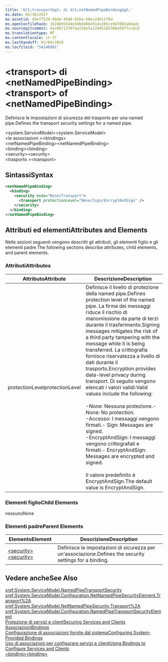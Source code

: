 ```yaml
---
title: '&lt;transport&gt; di &lt;netNamedPipeBinding&gt;'
ms.date: 03/30/2017
ms.assetid: d9eff52d-4bde-4586-b56a-b0ec24611f8d
ms.openlocfilehash: 1624b93344e50b0406d314e285ce94786ba6dadc
ms.sourcegitcommit: 4ac80713f6faa220e5a119d5165308a58f7ccdc8
ms.translationtype: MT
ms.contentlocale: it-IT
ms.lasthandoff: 01/09/2019
ms.locfileid: "54148981"
---
```

# <a name="lttransportgt-of-ltnetnamedpipebindinggt"></a><span data-ttu-id="74de8-102">&lt;transport&gt; di &lt;netNamedPipeBinding&gt;</span><span class="sxs-lookup"><span data-stu-id="74de8-102">&lt;transport&gt; of &lt;netNamedPipeBinding&gt;</span></span>
<span data-ttu-id="74de8-103">Definisce le impostazioni di sicurezza del trasporto per una named pipe.</span><span class="sxs-lookup"><span data-stu-id="74de8-103">Defines the transport security settings for a named pipe.</span></span>  
  
 <span data-ttu-id="74de8-104">\<system.ServiceModel></span><span class="sxs-lookup"><span data-stu-id="74de8-104">\<system.ServiceModel></span></span>  
<span data-ttu-id="74de8-105">\<le associazioni ></span><span class="sxs-lookup"><span data-stu-id="74de8-105">\<bindings></span></span>  
<span data-ttu-id="74de8-106">\<netNamedPipeBinding></span><span class="sxs-lookup"><span data-stu-id="74de8-106">\<netNamedPipeBinding></span></span>  
<span data-ttu-id="74de8-107">\<binding></span><span class="sxs-lookup"><span data-stu-id="74de8-107">\<binding></span></span>  
<span data-ttu-id="74de8-108">\<security></span><span class="sxs-lookup"><span data-stu-id="74de8-108">\<security></span></span>  
<span data-ttu-id="74de8-109">\<trasporto ></span><span class="sxs-lookup"><span data-stu-id="74de8-109">\<transport></span></span>  
  
## <a name="syntax"></a><span data-ttu-id="74de8-110">Sintassi</span><span class="sxs-lookup"><span data-stu-id="74de8-110">Syntax</span></span>  
  
```xml  
<netNamedPipeBinding>
  <binding>
    <security mode="None/Transport">
      <transport protectionLevel="None/Sign/EncryptAndSign" />
    </security>
  </binding>
</netNamedPipeBinding>
```  
  
## <a name="attributes-and-elements"></a><span data-ttu-id="74de8-111">Attributi ed elementi</span><span class="sxs-lookup"><span data-stu-id="74de8-111">Attributes and Elements</span></span>  
 <span data-ttu-id="74de8-112">Nelle sezioni seguenti vengono descritti gli attributi, gli elementi figlio e gli elementi padre.</span><span class="sxs-lookup"><span data-stu-id="74de8-112">The following sections describe attributes, child elements, and parent elements.</span></span>  
  
### <a name="attributes"></a><span data-ttu-id="74de8-113">Attributi</span><span class="sxs-lookup"><span data-stu-id="74de8-113">Attributes</span></span>  
  
|<span data-ttu-id="74de8-114">Attributo</span><span class="sxs-lookup"><span data-stu-id="74de8-114">Attribute</span></span>|<span data-ttu-id="74de8-115">Descrizione</span><span class="sxs-lookup"><span data-stu-id="74de8-115">Description</span></span>|  
|---------------|-----------------|  
|<span data-ttu-id="74de8-116">protectionLevel</span><span class="sxs-lookup"><span data-stu-id="74de8-116">protectionLevel</span></span>|<span data-ttu-id="74de8-117">Definisce il livello di protezione della named pipe.</span><span class="sxs-lookup"><span data-stu-id="74de8-117">Defines protection level of the named pipe.</span></span> <span data-ttu-id="74de8-118">La firma dei messaggi riduce il rischio di manomissione da parte di terzi durante il trasferimento.</span><span class="sxs-lookup"><span data-stu-id="74de8-118">Signing messages mitigates the risk of a third party tampering with the message while it is being transferred.</span></span> <span data-ttu-id="74de8-119">La crittografia fornisce riservatezza a livello di dati durante il trasporto.</span><span class="sxs-lookup"><span data-stu-id="74de8-119">Encryption provides data-level privacy during transport.</span></span> <span data-ttu-id="74de8-120">Di seguito vengono elencati i valori validi:</span><span class="sxs-lookup"><span data-stu-id="74de8-120">Valid values include the following:</span></span><br /><br /> <span data-ttu-id="74de8-121">-None: Nessuna protezione.</span><span class="sxs-lookup"><span data-stu-id="74de8-121">-   None: No protection.</span></span><br /><span data-ttu-id="74de8-122">-Accesso: I messaggi vengono firmati.</span><span class="sxs-lookup"><span data-stu-id="74de8-122">-   Sign: Messages are signed.</span></span><br /><span data-ttu-id="74de8-123">-EncryptAndSign: I messaggi vengono crittografati e firmati.</span><span class="sxs-lookup"><span data-stu-id="74de8-123">-   EncryptAndSign: Messages are encrypted and signed.</span></span><br /><br /> <span data-ttu-id="74de8-124">Il valore predefinito è EncryptAndSign.</span><span class="sxs-lookup"><span data-stu-id="74de8-124">The default value is EncryptAndSign.</span></span>|  
  
### <a name="child-elements"></a><span data-ttu-id="74de8-125">Elementi figlio</span><span class="sxs-lookup"><span data-stu-id="74de8-125">Child Elements</span></span>  
 <span data-ttu-id="74de8-126">nessuno</span><span class="sxs-lookup"><span data-stu-id="74de8-126">None</span></span>  
  
### <a name="parent-elements"></a><span data-ttu-id="74de8-127">Elementi padre</span><span class="sxs-lookup"><span data-stu-id="74de8-127">Parent Elements</span></span>  
  
|<span data-ttu-id="74de8-128">Elemento</span><span class="sxs-lookup"><span data-stu-id="74de8-128">Element</span></span>|<span data-ttu-id="74de8-129">Descrizione</span><span class="sxs-lookup"><span data-stu-id="74de8-129">Description</span></span>|  
|-------------|-----------------|  
|[<span data-ttu-id="74de8-130">\<security></span><span class="sxs-lookup"><span data-stu-id="74de8-130">\<security></span></span>](../../../../../docs/framework/configure-apps/file-schema/wcf/security-of-netnamedpipebinding.md)|<span data-ttu-id="74de8-131">Definisce le impostazioni di sicurezza per un'associazione.</span><span class="sxs-lookup"><span data-stu-id="74de8-131">Defines the security settings for a binding.</span></span>|  
  
## <a name="see-also"></a><span data-ttu-id="74de8-132">Vedere anche</span><span class="sxs-lookup"><span data-stu-id="74de8-132">See Also</span></span>  
 <xref:System.ServiceModel.NamedPipeTransportSecurity>  
 <xref:System.ServiceModel.Configuration.NetNamedPipeSecurityElement.Transport%2A>  
 <xref:System.ServiceModel.NetNamedPipeSecurity.Transport%2A>  
 <xref:System.ServiceModel.Configuration.NamedPipeTransportSecurityElement>  
 [<span data-ttu-id="74de8-133">Protezione di servizi e client</span><span class="sxs-lookup"><span data-stu-id="74de8-133">Securing Services and Clients</span></span>](../../../../../docs/framework/wcf/feature-details/securing-services-and-clients.md)  
 [<span data-ttu-id="74de8-134">Associazioni</span><span class="sxs-lookup"><span data-stu-id="74de8-134">Bindings</span></span>](../../../../../docs/framework/wcf/bindings.md)  
 [<span data-ttu-id="74de8-135">Configurazione di associazioni fornite dal sistema</span><span class="sxs-lookup"><span data-stu-id="74de8-135">Configuring System-Provided Bindings</span></span>](../../../../../docs/framework/wcf/feature-details/configuring-system-provided-bindings.md)  
 [<span data-ttu-id="74de8-136">Uso di associazioni per configurare servizi e client</span><span class="sxs-lookup"><span data-stu-id="74de8-136">Using Bindings to Configure Services and Clients</span></span>](../../../../../docs/framework/wcf/using-bindings-to-configure-services-and-clients.md)  
 [<span data-ttu-id="74de8-137">\<binding></span><span class="sxs-lookup"><span data-stu-id="74de8-137">\<binding></span></span>](../../../../../docs/framework/misc/binding.md)
